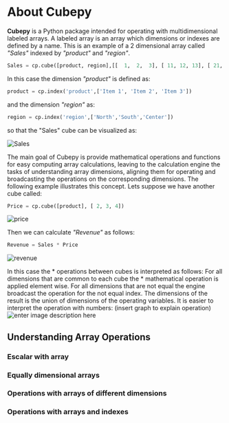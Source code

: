 # About Cubepy

**Cubepy** is a Python package intended for operating with multidimensional labeled arrays. 
A labeled array is an array which dimensions or indexes are defined by a name.
This is an example of a 2 dimensional array called *"Sales"* indexed by *"product"* and *"region"*.

```python
Sales = cp.cube([product, region],[[  1,  2,  3], [ 11, 12, 13], [ 21, 22, 23]])
```
In this case the dimension *"product"* is defined as:
```python
product = cp.index('product',['Item 1', 'Item 2', 'Item 3'])
```
and the dimension *"region"* as:
```python
region = cp.index('region',['North','South','Center'])
```
so that the "Sales" cube can be visualized as:

![Sales](http://cubepy.org/files/sales.png)

The main goal of Cubepy is provide mathematical operations and functions for easy computing array calculations, leaving to the calculation engine the tasks of understanding array dimensions, aligning them for operating and broadcasting the operations on the corresponding dimensions. The following example illustrates this concept.
Lets suppose we have another cube called:

```python
Price = cp.cube([product], [ 2, 3, 4])
```

![price](http://cubepy.org/files/price.png)

Then we can calculate *"Revenue"* as follows:

```python
Revenue = Sales * Price
```

![revenue](http://cubepy.org/files/revenue.png)

In this case the * operations between cubes is interpreted as follows:
For all dimensions that are common to each cube the * mathematical operation is applied element wise. For all dimensions that are not equal the engine broadcast the operation for the not equal index. The dimensions of the result is the union of dimensions of the operating variables. 
It is easier to interpret the operation with numbers:
(insert graph to explain operation)
![enter image description here](https://drive.google.com/file/d/17D-2mvTpjc4hnDPj1_M_q6OSFHzaIm4r/view?usp=sharing)
## Understanding Array Operations
### Escalar with array
### Equally dimensional arrays
### Operations with arrays of different dimensions
### Operations with arrays and indexes
<!--stackedit_data:
eyJoaXN0b3J5IjpbOTk2ODg2OTYzLC0xNjc5ODg4NjUzLC0yMT
M3NjEyNjU2LC03OTM1OTc4MzcsMTk4MTY0OTc2NSwxNjYyNTgy
MjkxLC0xNjM2NzI3NzI0LC0zNjkzODcxMTIsLTEwNzQ2MzQ1Nz
YsMTI1NzU2NTkyOSwxNDIxNjY5ODIzLDExMTk2MTM3MzcsMTQz
MjAzOTY0MiwtMjMyMzQ2MDM2LDE4NzI4Njg3MzEsMTQ2ODY2MD
Y3OSw2NzA3NjUyODYsLTE0MDg2ODM5NjEsMjgxNzY1NDQ2LC03
NjUwNjc1NDVdfQ==
-->